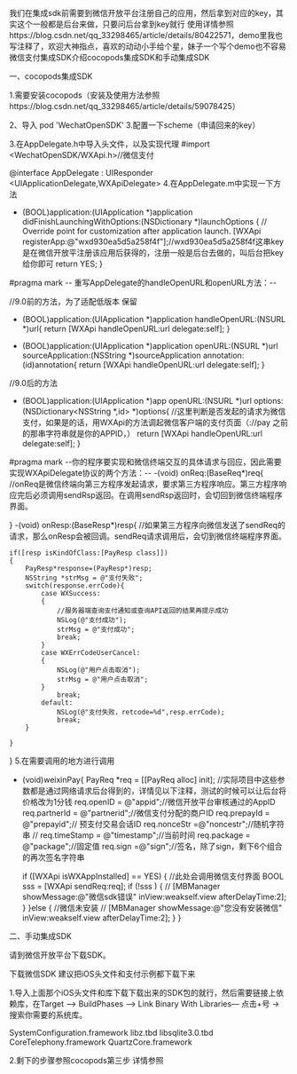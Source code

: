 我们在集成sdk前需要到微信开放平台注册自己的应用，然后拿到对应的key，其实这个一般都是后台来做，只要问后台拿到key就行
使用详情参照https://blog.csdn.net/qq_33298465/article/details/80422571，demo里我也写注释了，欢迎大神指点，喜欢的动动小手给个星，妹子一个写个demo也不容易
微信支付集成SDK介绍cocopods集成SDK和手动集成SDK

一、cocopods集成SDK

1.需要安装cocopods（安装及使用方法参照https://blog.csdn.net/qq_33298465/article/details/59078425）

2、导入
pod 'WechatOpenSDK'
3.配置一下scheme（申请回来的key）

3.在AppDelegate.h中导入头文件，以及实现代理
#import <WechatOpenSDK/WXApi.h>//微信支付

@interface AppDelegate : UIResponder <UIApplicationDelegate,WXApiDelegate>
4.在AppDelegate.m中实现一下方法
- (BOOL)application:(UIApplication *)application didFinishLaunchingWithOptions:(NSDictionary *)launchOptions {
    // Override point for customization after application launch.
    [WXApi registerApp:@"wxd930ea5d5a258f4f"];//wxd930ea5d5a258f4f这串key是在微信开放平注册该应用后获得的，注册一般是后台去做的，叫后台把key给你即可
    return YES;
}

#pragma mark -- 重写AppDelegate的handleOpenURL和openURL方法：--

//9.0前的方法，为了适配低版本 保留
- (BOOL)application:(UIApplication *)application handleOpenURL:(NSURL *)url{
    return [WXApi handleOpenURL:url delegate:self];
}

- (BOOL)application:(UIApplication *)application openURL:(NSURL *)url sourceApplication:(NSString *)sourceApplication annotation:(id)annotation{
    return [WXApi handleOpenURL:url delegate:self];
}

//9.0后的方法
- (BOOL)application:(UIApplication *)app openURL:(NSURL *)url options:(NSDictionary<NSString *,id> *)options{
    //这里判断是否发起的请求为微信支付，如果是的话，用WXApi的方法调起微信客户端的支付页面（://pay 之前的那串字符串就是你的APPID，）
    return  [WXApi handleOpenURL:url delegate:self];
}

#pragma mark --你的程序要实现和微信终端交互的具体请求与回应，因此需要实现WXApiDelegate协议的两个方法：--
-(void) onReq:(BaseReq*)req{
    //onReq是微信终端向第三方程序发起请求，要求第三方程序响应。第三方程序响应完后必须调用sendRsp返回。在调用sendRsp返回时，会切回到微信终端程序界面。
    
}
-(void) onResp:(BaseResp*)resp{
    //如果第三方程序向微信发送了sendReq的请求，那么onResp会被回调。sendReq请求调用后，会切到微信终端程序界面。
    
    if([resp isKindOfClass:[PayResp class]])
    {
        PayResp*response=(PayResp*)resp;
        NSString *strMsg = @"支付失败";
        switch(response.errCode){
            case WXSuccess:
            {
                //服务器端查询支付通知或查询API返回的结果再提示成功
                NSLog(@"支付成功");
                strMsg = @"支付成功";
                break;
            }
            case WXErrCodeUserCancel:
            {
                NSLog(@"用户点击取消");
                strMsg = @"用户点击取消";
            }
                break;
            default:
                NSLog(@"支付失败，retcode=%d",resp.errCode);
                break;
        }
        
    }
}
5.在需要调用的地方进行调用

- (void)weixinPay{
    PayReq *req = [[PayReq alloc] init];
    //实际项目中这些参数都是通过网络请求后台得到的，详情见以下注释，测试的时候可以让后台将价格改为1分钱
    req.openID = @"appid";//微信开放平台审核通过的AppID
    req.partnerId = @"partnerid";//微信支付分配的商户ID
    req.prepayId = @"prepayid";// 预支付交易会话ID
    req.nonceStr =@"noncestr";//随机字符串
   // req.timeStamp = @"timestamp";//当前时间
    req.package = @"package";//固定值
    req.sign =@"sign";//签名，除了sign，剩下6个组合的再次签名字符串
    
    if ([WXApi isWXAppInstalled] == YES) {
        //此处会调用微信支付界面
        BOOL sss =   [WXApi sendReq:req];
        if (!sss ) {
           // [MBManager showMessage:@"微信sdk错误" inView:weakself.view afterDelayTime:2];
        }
    }else {
        //微信未安装
       // [MBManager showMessage:@"您没有安装微信" inView:weakself.view afterDelayTime:2];
    }
}


二、手动集成SDK

请到微信开放平台下载SDK。


下载微信SDK
建议把iOS头文件和支付示例都下载下来

1.导入上面那个iOS头文件和库下载下载出来的SDK包的就行，然后需要链接上依赖库，在Target —> BuildPhases —> Link Binary With Libraries— 点击+号 -> 搜索你需要的系统库。

SystemConfiguration.framework
libz.tbd
libsqlite3.0.tbd
CoreTelephony.framework
QuartzCore.framework

2.剩下的步骤参照cocopods第三步
详情参照


